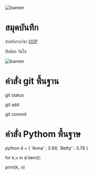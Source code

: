 ![banner](https://github.com/piya231111/piya231111.github.io/assets/159878626/7be0d86e-8774-4e6b-bed1-4ab7ce455577)

# สมุดบันทึก

สำหรับรายวิชา [OOP](https://piya231111.github.io)

ปิยฉัตร วันใส

![banner](https://github.com/piya231111/piya231111.github.io/assets/159878626/7be0d86e-8774-4e6b-bed1-4ab7ce455577)

# คำสั่ง git พื้นฐาน


git status

git add

git commit

# คำสั่ง Pythom พื้นฐาษ

python
d = { 'Anna' : 3.99, 'Betty' : 3.78 }

for k,v in d.item():

  print(k, v) 
  


